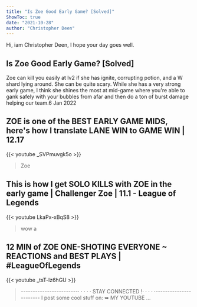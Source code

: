 ```yaml
---
title: "Is Zoe Good Early Game? [Solved]"
ShowToc: true 
date: "2021-10-28"
author: "Christopher Deen" 
---
```


Hi, iam Christopher Deen, I hope your day goes well.
## Is Zoe Good Early Game? [Solved]
Zoe can kill you easily at lv2 if she has ignite, corrupting potion, and a W shard lying around. She can be quite scary. While she has a very strong early game, I think she shines the most at mid-game where you're able to gank safely with your bubbles from afar and then do a ton of burst damage helping our team.6 Jan 2022

## ZOE is one of the BEST EARLY GAME MIDS, here's how I translate LANE WIN to GAME WIN | 12.17
{{< youtube _SVPmuvgk5o >}}
>Zoe

## This is how I get SOLO KILLS with ZOE in the early game | Challenger Zoe | 11.1 - League of Legends
{{< youtube LkaPx-xBqS8 >}}
>wow a 

## 12 MIN of ZOE ONE-SHOTING EVERYONE ~ REACTIONS and BEST PLAYS | #LeagueOfLegends
{{< youtube _tsT-lz6hGU >}}
>------------------------· · · · · STAY CONNECTED !· · · · ·----------------------- I post some cool stuff on: ➥ MY YOUTUBE ...

